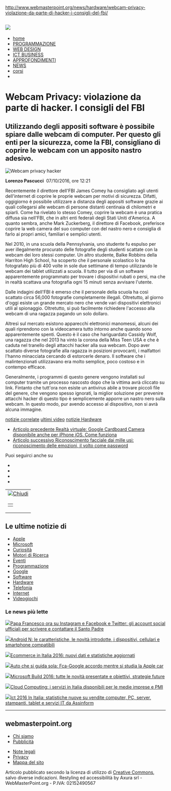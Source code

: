 http://www.webmasterpoint.org/news/hardware/webcam-privacy-violazione-da-parte-di-hacker-i-consigli-del-fbi/

[![](http://image.webmasterpoint.org/images/logo.png)](http://www.webmasterpoint.org/ "Webmasterpoint Il punto di riferimento per il professionista ITC")
---------------------------------------------------------------------------------------------------------------------------------------------------------

-   <a href="http://www.webmasterpoint.org/" class="myContainer">home</a>
-   <a href="http://www.webmasterpoint.org/programmazione/" id="sub-programmazione-voce" class="myContainer">PROGRAMMAZIONE</a>
-   <a href="http://www.webmasterpoint.org/webdesign/" id="sub-webdesign-voce" class="myContainer">WEB DESIGN</a>
-   <a href="http://www.webmasterpoint.org/webmarketing/" id="sub-ictbusiness-voce" class="myContainer">ICT BUSINESS</a>
-   <a href="http://www.webmasterpoint.org/approfondimenti/" id="sub-approfondimenti-voce" class="myContainer">APPROFONDIMENTI</a>
-   <a href="http://www.webmasterpoint.org/news/" id="sub-news-voce" class="current myContainer">NEWS</a>
-   <a href="http://www.webmasterpoint.org/corsi-online/" class="myContainer">corsi</a>
-   

Webcam Privacy: violazione da parte di hacker. I consigli del FBI
=================================================================

Utilizzando degli appositi software è possibile spiare dalle webcam di computer. Per questo gli enti per la sicurezza, come la FBI, consigliano di coprire le webcam con un apposito nastro adesivo.
----------------------------------------------------------------------------------------------------------------------------------------------------------------------------------------------------

<img src="http://image.webmasterpoint.org/news/original/63624_webcam-privacy-hacker.jpg" alt="Webcam privacy hacker" class="image_news" />

<span itemprop="author">**Lorenzo Pascucci**</span>  07/10/2016, ore 12:21

<span itemprop="articleBody"> </span>

Recentemente il direttore dell'FBI James Comey ha consigliato agli utenti dell'internet di coprire le proprie webcam per motivi di sicurezza. Difatti, oggigiorno è possibile utilizzare a distanza degli appositi software grazie ai quali collegarsi alle webcam di persone distanti centinaia di chilometri e spiarli. Come ha rivelato lo stesso Comey, coprire la webcam è una pratica diffusa sia nell'FBI, che in altri enti federali degli Stati Uniti d'America. A quanto sembra, anche Mark Zuckerberg, il direttore di Facebook, preferisce coprire la web camera del suo computer con del nastro nero e consiglia di farlo ai propri amici, familiari e semplici utenti.

Nel 2010, in una scuola della Pennsylvania, uno studente fu espulso per aver illegalmente procurato delle fotografie degli studenti scattate con la webcam dei loro stessi computer. Un altro studente, Balke Robbins della Harriton High School, ha scoperto che il personale scolastico lo ha fotografato più di 400 volte in sole due settimane di tempo utilizzando le webcam dei tablet utilizzati a scuola. Il tutto per via di un software apparentemente programmato per trovare i dispositivi rubati o persi, ma che in realtà scattava una fotografia ogni 15 minuti senza avvisare l'utente.

Dalle indagini dell'FBI è emerso che il personale della scuola ha così scattato circa 56,000 fotografie completamente illegali. Oltretutto, al giorno d'oggi esiste un grande mercato nero che vende vari dispositivi elettronici utili al spionaggio. Oltretutto, si può facilmente richiedere l'accesso alla webcam di una ragazza pagando un solo dollaro.

Altresì sul mercato esistono apparecchi elettronici manomessi, alcuni dei quali riprendono con la videocamera tutto intorno anche quando sono apparentemente spenti. Questo è il caso che hariguardato Cassidy Wolf, una ragazza che nel 2013 ha vinto la corona della Miss Teen USA e che è caduta nel tranello degli attacchi hacker alla sua webcam. Dopo aver scattato diverse fotografie alla ragazza in posizioni provocanti, i malfattori l'hanno minacciata cercando di estorcerle denaro. Il software che i malintenzionati utilizzavano era molto semplice, poco costoso e in contempo efficace.

Generalmente, i programmi di questo genere vengono installati sul computer tramite un processo nascosto dopo che la vittima avrà cliccato su link. Fintanto che tutt'ora non esiste un antivirus abile a trovare piccoli file del genere, che vengono spesso ignorati, la miglior soluzione per prevenire attacchi hacker di questo tipo è semplicemente apporre un nastro nero sulla webcam. In questo modo, pur avendo accesso al dispositivo, non si avrà alcuna immagine.

<a href="" id="boxcorr_correlati" class="link-etichetta ui-state-active correlati"><span>notizie correlate</span></a> <a href="" id="boxcorr_video" class="link-etichetta altri"><span>ultimi video</span></a> <a href="" id="boxcorr_cate" class="link-etichetta altri"><span>notizie Hardware</span></a>

<a href="" class="prev browse left"></a>

<a href="" class="next browse right"></a>

-   <a href="/news/google/realta-virtuale-google-cardboard-camera-disponibile-anche-per-iphone-ios-come-funziona-/" class="vedi-anche"><span class="scritto">Articolo precedente</span> <span class="title">Realtà virtuale: Google Cardboard Camera disponibile anche per iPhone iOS. Come funziona </span></a>
-   <a href="/news/internet/riconoscimento-facciale-dai-mille-usi-riconoscimento-delle-emozioni-il-volto-come-password/" class="vedi-anche"><span class="scritto">Articolo successivo</span> <span class="title">Riconoscimento facciale dai mille usi: riconoscimento delle emozioni, il volto come password</span></a>

Puoi seguirci anche su

-   <a href="" class="ico-web twitter" title="Segui webmasterpoint anche su Twitter"></a>
-   <a href="" class="ico-web facebook" title="Segui webmasterpoint anche su Facebook"></a>
-   <a href="http://www.webmasterpoint.org/info/feed-rss.html" class="ico-web rss" title="Segui webmasterpoint anche su Rss"></a>
-   <a href="http://forum.webmasterpoint.net" class="ico-forum" title="Segui il forum di webmasterpoint"></a>

<table>
<colgroup>
<col width="100%" />
</colgroup>
<tbody>
<tr class="odd">
<td><a href=""><img src="http://ads.webmasterpoint.org/img/chiudi.gif" alt="Chiudi" id="adv2bott" /></a></td>
</tr>
<tr class="even">
<td><table>
<tbody>
<tr class="odd">
<td></td>
</tr>
</tbody>
</table></td>
</tr>
</tbody>
</table>

Le ultime notizie di
--------------------

-   [<span>Apple</span>](/news/apple/)
-   [<span>Microsoft</span>](/news/microsoft/)
-   [<span>Curiosità</span>](/news/altro/)
-   [<span>Motori di Ricerca</span>](/news/motori-di-ricerca/)
-   [<span>Eventi</span>](/news/eventi/)
-   [<span>Programmazione</span>](/news/programmazione/)
-   [<span>Google</span>](/news/google/)
-   [<span>Software</span>](/news/software/)
-   [<span>Hardware</span>](/news/hardware/)
-   [<span>Telefonia</span>](/news/telefonia/)
-   [<span>Internet</span>](/news/internet/)
-   [<span>Videogiochi</span>](/news/videogiochi/)

### Le news più lette

<span class="testo-breve">[<img src="http://image.webmasterpoint.org/news/home/63471_papa-francesco-su-istangram-facebook-twitter.jpg" id="colleft" />Papa Francesco ora su Instagram e Facebook e Twitter: gli account social ufficiali per scrivere e contattare il Santo Padre](http://www.webmasterpoint.org/news/internet/papa-francesco-twitter-instagram-facebook-account-ufficiali-per-scrivere/)</span>

<span class="testo-breve">[<img src="http://image.webmasterpoint.org/news/home/63459_android-n-tutto-quello-che-bisogna-sapere.jpg" id="colright" />Android N: le caratteristiche, le novità introdotte, i dispositivi, cellulari e smartphone compatibili](http://www.webmasterpoint.org/news/mobile/android-n-tutto-quello-che-bisogna-sapere/)</span>

<span class="testo-breve">[<img src="http://image.webmasterpoint.org/news/home/63490_ecommerce-in-italia-2016-nuovi-dati-e-statistiche-aggiornati.png" id="colleft" />Ecommerce in Italia 2016: nuovi dati e statistiche aggiornati](http://www.webmasterpoint.org/news/internet/ecommerce-in-italia-2016-nuovi-dati-e-statistiche-aggiornati/)</span>

<span class="testo-breve">[<img src="http://image.webmasterpoint.org/news/home/63485_auto-che-si-guida-sola-fca-google.jpg" id="colright" />Auto che si guida sola: Fca-Google accordo mentre si studia la Apple car](http://www.webmasterpoint.org/news/google/auto-che-si-guida-sola-fca-google-accordo-mentre-si-studia-la-apple-car/)</span>

<span class="testo-breve">[<img src="http://image.webmasterpoint.org/news/home/63480_microsoft-build-2016-tutte-le-novit-presentate.jpg" id="colleft" />Microsoft Build 2016: tutte le novità presentate e obiettivi, strategie future](http://www.webmasterpoint.org/news/microsoft/microsoft-build-2016-tutte-le-novita-presentate-e-obiettivi-strategie-future/)</span>

<span class="testo-breve">[<img src="http://image.webmasterpoint.org/news/home/63491_scommettere-sul-cloud-computing.jpg" id="colright" />Cloud Computing: i servizi in Italia disponibili per le medie imprese e PMI](http://www.webmasterpoint.org/news/software/cloud-computing-i-servizi-in-italia-disponibili-per-le-medie-imprese-e-pmi/)</span>

<span class="testo-breve">[<img src="http://image.webmasterpoint.org/news/home/63463_ict-2016-in-italia-nuove-statistiche.jpg" id="colleft" />Ict 2016 In Italia: statistiche nuove su vendite computer, PC, server, stampanti, tablet e servizi IT da Assinform](http://www.webmasterpoint.org/news/statistiche/ict-2016-in-italia-nuove-statistiche-su-vendite-computer-pc-tablet-server-stampanti-e-servizi-it-da-assinform/)</span>

------------------------------------------------------------------------

webmasterpoint.org
------------------

-   [Chi siamo](http://www.webmasterpoint.org/info/chi-siamo.html)
-   [Pubblicità](http://www.webmasterpoint.org/info/pubblicita.html)

<!-- -->

-   [Note legali](http://www.webmasterpoint.org/info/note-legali.html)
-   [Privacy](http://www.webmasterpoint.org/info/privacy.html)
-   [Mappa del sito](http://www.webmasterpoint.org/mappa.html)

Articolo pubblicato secondo la licenza di utilizzo di [Creative Commons](), salvo diverse indicazioni.
Restyling ed accessibilità by Axura srl - WebMasterPoint.org - P.IVA: 02152490567


